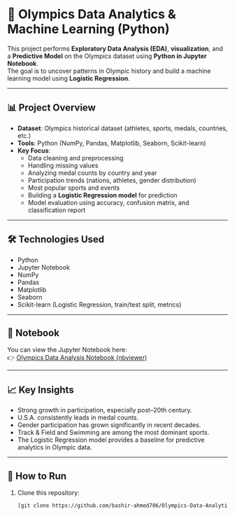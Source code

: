 # 🏅 Olympics Data Analytics & Machine Learning (Python)

This project performs **Exploratory Data Analysis (EDA)**, **visualization**, and a **Predictive Model** on the Olympics dataset using **Python in Jupyter Notebook**.  
The goal is to uncover patterns in Olympic history and build a machine learning model using **Logistic Regression**.

---

## 📊 Project Overview
- **Dataset**: Olympics historical dataset (athletes, sports, medals, countries, etc.)  
- **Tools**: Python (NumPy, Pandas, Matplotlib, Seaborn, Scikit-learn)  
- **Key Focus**:
  - Data cleaning and preprocessing  
  - Handling missing values  
  - Analyzing medal counts by country and year  
  - Participation trends (nations, athletes, gender distribution)  
  - Most popular sports and events  
  - Building a **Logistic Regression model** for prediction  
  - Model evaluation using accuracy, confusion matrix, and classification report  

---

## 🛠️ Technologies Used
- Python  
- Jupyter Notebook  
- NumPy  
- Pandas  
- Matplotlib  
- Seaborn  
- Scikit-learn (Logistic Regression, train/test split, metrics)  

---

## 📎 Notebook
You can view the Jupyter Notebook here:  
👉 [Olympics Data Analysis Notebook (nbviewer)](https://nbviewer.org/github/bashir-ahmed786/Olympics_Data_Analytics/blob/main/Olympics_Data_Analysis_in_Python.ipynb)

---

## 📈 Key Insights
- Strong growth in participation, especially post–20th century.  
- U.S.A. consistently leads in medal counts.  
- Gender participation has grown significantly in recent decades.  
- Track & Field and Swimming are among the most dominant sports.  
- The Logistic Regression model provides a baseline for predictive analytics in Olympic data.  

---

## 🚀 How to Run
1. Clone this repository:
   ```bash
   [git clone https://github.com/bashir-ahmed786/Olympics-Data-Analytics.git](https://github.com/bashir-ahmed786/Olympics_Data_Analytics.git)

